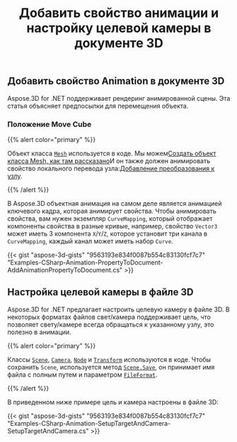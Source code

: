 ﻿---
title: Добавить свойство анимации и настройку целевой камеры в документе 3D
type: docs
weight: 10
url: /ru/net/add-animation-property-and-setup-target-camera-in-3d-document/
description: В Aspose.3D объектная анимация на самом деле является анимацией ключевого кадра, которая анимирует свойства. Чтобы анимировать свойства, вам нужен экземпляр CurveMapping, который отображает компоненты свойства в разные кривые, например, свойство Vector3 может иметь 3 компонента X/Y/Z, который будет настраивать три канала в CurveMapping, каждый канал может иметь набор Кривые.
---
## **Добавить свойство Animation в документе 3D**
Aspose.3D for .NET поддерживает рендеринг анимированной сцены. Эта статья объясняет предпосылки для перемещения объекта.
### **Положение Move Cube**
{{% alert color="primary" %}}

Объект класса [`Mesh`](https://reference.aspose.com/3d/net/aspose.threed.entities/mesh) используется в коде. Мы можем[Создать объект класса Mesh, как там рассказано](/3d/ru/net/create-and-read-an-existing-3d-scene/)И он также должен анимировать свойство локального перевода узла:[Добавление преобразования к узлу](/3d/ru/net/adding-transformation-to-the-node/).

{{% /alert %}}

В Aspose.3D объектная анимация на самом деле является анимацией ключевого кадра, которая анимирует свойства. Чтобы анимировать свойства, вам нужен экземпляр `CurveMapping`, который отображает компоненты свойства в разные кривые, например, свойство `Vector3` может иметь 3 компонента `X`/`Y`/`Z`, которое установит три канала в `CurveMapping`, каждый канал может иметь набор `Curve`.

{{< gist "aspose-3d-gists" "9563193e834f0087b554c83130fcf7c7" "Examples-CSharp-Animation-PropertyToDocument-AddAnimationPropertyToDocument.cs" >}}
## **Настройка целевой камеры в файле 3D**
Aspose.3D for .NET предлагает настроить целевую камеру в файле 3D. В некоторых форматах файлов свет/камера поддерживает цель, что позволяет свету/камере всегда обращаться к указанному узлу, это полезно в анимации.

{{% alert color="primary" %}}

Классы [`Scene`](https://reference.aspose.com/3d/net/aspose.threed/scene), [`Camera`](https://reference.aspose.com/3d/net/aspose.threed.entities/camera), [`Node`](https://reference.aspose.com/3d/net/aspose.threed/node) и [`Transform`](https://reference.aspose.com/3d/net/aspose.threed/transform) используются в коде. Чтобы сохранить `Scene`, используется метод [`Scene.Save`](https://reference.aspose.com/3d/net/aspose.threed/scene/methods/save), он принимает имя файла с полным путем и параметром [`FileFormat`](https://reference.aspose.com/3d/net/aspose.threed/fileformat).

{{% /alert %}}

В приведенном ниже примере цель и камера настроены в файле 3D:

{{< gist "aspose-3d-gists" "9563193e834f0087b554c83130fcf7c7" "Examples-CSharp-Animation-SetupTargetAndCamera-SetupTargetAndCamera.cs" >}}
